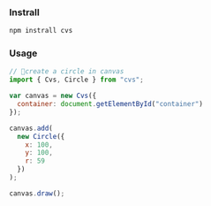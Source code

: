 ### Instrall

```bash
npm instrall cvs
```

### Usage

```js
// create a circle in canvas
import { Cvs, Circle } from "cvs";

var canvas = new Cvs({
  container: document.getElementById("container")
});

canvas.add(
  new Circle({
    x: 100,
    y: 100,
    r: 59
  })
);

canvas.draw();
```

